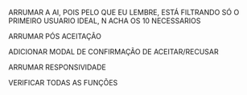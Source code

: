 
ARRUMAR A AI, POIS PELO QUE EU LEMBRE, ESTÁ FILTRANDO SÓ O PRIMEIRO USUARIO IDEAL, N ACHA OS 10 NECESSARIOS

ARRUMAR PÓS ACEITAÇÃO

ADICIONAR MODAL DE CONFIRMAÇÃO DE ACEITAR/RECUSAR

ARRUMAR RESPONSIVIDADE

VERIFICAR TODAS AS FUNÇÕES